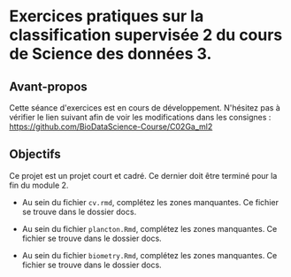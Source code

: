 # Exercices pratiques sur la classification supervisée 2 du cours de Science des données 3.


## Avant-propos

Cette séance d'exercices est en cours de développement. N'hésitez pas à vérifier le lien suivant afin de voir les modifications dans les consignes : <https://github.com/BioDataScience-Course/C02Ga_ml2>

## Objectifs

Ce projet est un projet court et cadré. Ce dernier doit être terminé pour la fin du module 2.

- Au sein du fichier `cv.rmd`, complétez les zones manquantes. Ce fichier se trouve dans le dossier docs.

- Au sein du fichier `plancton.Rmd`, complétez les zones manquantes. Ce fichier se trouve dans le dossier docs.

- Au sein du fichier `biometry.Rmd`, complétez les zones manquantes. Ce fichier se trouve dans le dossier docs.
